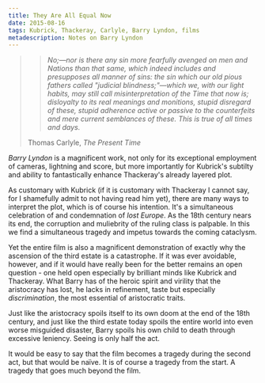 ```yaml
---
title: They Are All Equal Now
date: 2015-08-16
tags: Kubrick, Thackeray, Carlyle, Barry Lyndon, films
metadescription: Notes on Barry Lyndon
---
```


>>*No;—nor is there any sin more fearfully avenged on men and Nations than that same, which indeed includes and presupposes all manner of sins: the sin which our old pious fathers called "judicial blindness;"—which we, with our light habits, may still call misinterpretation of the Time that now is; disloyalty to its real meanings and monitions, stupid disregard of these, stupid adherence active or passive to the counterfeits and mere current semblances of these. This is true of all times and days.*  
>
>Thomas Carlyle, *The Present Time*


*Barry Lyndon* is a magnificent work, not only for its exceptional employment of cameras, lightning and score, but more importantly for Kubrick's subtilty and ability to fantastically enhance Thackeray's already layered plot.

As customary with Kubrick (if it is customary with Thackeray I cannot say, for I shamefully admit to not having read him yet), there are many ways to interpret the plot, which is of course his intention. It's a simultaneous celebration of and condemnation of *lost Europe*. As the 18th century nears its end, the corruption and muliebrity of the ruling class is palpable. In this we find a simultaneous tragedy and impetus towards the coming cataclysm. 

Yet the entire film is also a magnificent demonstration of exactly why the ascension of the third estate is a catastrophe. If it was ever avoidable, however, and if it would have really been for the better remains an open question - one held open especially by brilliant minds like Kubrick and Thackeray. What Barry has of the heroic spirit and virility that the aristocracy has lost, he lacks in refinement, taste but especially *discrimination*, the most essential of aristocratic traits. 

Just like the aristocracy spoils itself to its own doom at the end of the 18th century, and just like the third estate today spoils the entire world into even worse misguided disaster, Barry spoils his own child to death through excessive leniency. Seeing is only half the act.

 It would be easy to say that the film becomes a tragedy during the second act, but that would be naïve. It is of course a tragedy from the start. A tragedy that goes much beyond the film.
